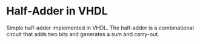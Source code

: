 # Half-Adder in VHDL

Simple half-adder implemented in VHDL. The half-adder is a combinational circuit that adds two bits and generates a sum and carry-out.
